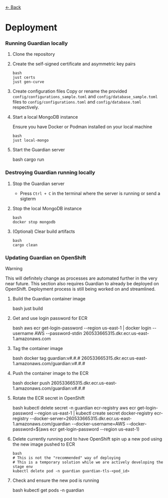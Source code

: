[&#8592; Back](../#guardian)

# Deployment

### Running Guardian locally

1.  Clone the repository
2.  Create the self-signed certificate and asymmetric key pairs

        bash
        just certs
        just gen-curve

3.  Create configuration files
    Copy or rename the provided `config/configurations_sample.toml` and `config/database_sample.toml` files to `config/configurations.toml` and `config/database.toml` respectively.
    <!-- -   Use the provided `config/configurations_sample.toml` as a template
    -   Copy or rename this file to `config/configurations.toml`
    -   Same thing for `config/database_sample.toml` to `config/database.toml` -->
4.  Start a local MongoDB instance

    Ensure you have Docker or Podman installed on your local machine

        bash
        just local-mongo

5.  Start the Guardian server

    bash
    cargo run

### Destroying Guardian running locally

1.  Stop the Guardian server
    -   Press `Ctrl + C` in the terminal where the server is running or send a sigterm
2.  Stop the local MongoDB instance

        bash
        docker stop mongodb

3.  (Optional) Clear build artifacts

        bash
        cargo clean

### Updating Guardian on OpenShift

> [!WARNING]
> This will definitely change as processes are automated further in the very near future.
> This section also requires Guardian to already be deployed on OpenShift. Deployment process is still being worked on and streamlined.

1. Build the Guardian container image

    bash
    just build

2. Get and use login password for ECR

    bash
    aws ecr get-login-password --region us-east-1 | docker login --username AWS --password-stdin 260533665315.dkr.ecr.us-east-1.amazonaws.com

3. Tag the container image

    bash
    docker tag guardian:v#.#.# 260533665315.dkr.ecr.us-east-1.amazonaws.com/guardian:v#.#.#

4. Push the container image to the ECR

    bash
    docker push 260533665315.dkr.ecr.us-east-1.amazonaws.com/guardian:v#.#.#

5. Rotate the ECR secret in OpenShift

    bash
    kubectl delete secret -n guardian ecr-registry
    aws ecr get-login-password --region us-east-1 | kubectl create secret docker-registry ecr-registry --docker-server=260533665315.dkr.ecr.us-east-1.amazonaws.com/guardian --docker-username=AWS --docker-password=$(aws ecr get-login-password --region us-east-1)

6. Delete currently running pod to have OpenShift spin up a new pod using the new image pushed to ECR

    ```
    bash
    # This is not the "recommended" way of deploying
    # This is a temporary solution while we are actively developing the stage env
    kubectl delete pod -n guardian guardian-tls-<pod_id>
    ```

7. Check and ensure the new pod is running

    bash
    kubectl get pods -n guardian

